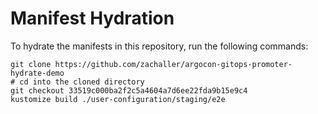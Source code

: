 # Manifest Hydration

To hydrate the manifests in this repository, run the following commands:

```shell
git clone https://github.com/zachaller/argocon-gitops-promoter-hydrate-demo
# cd into the cloned directory
git checkout 33519c000ba2f2c5a4604a7d6ee22fda9b15e9c4
kustomize build ./user-configuration/staging/e2e
```
